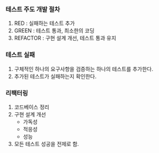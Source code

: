 ### 테스트 주도 개발 절차

1. RED : 실패하는 테스트 추가
2. GREEN : 테스트 통과, 최소한의 코딩
3. REFACTOR : 구현 설계 개선, 테스트 통과 유지

### 테스트 실패

1. 구체적인 하나의 요구사항을 검증하는 하나의 테스트를 추가한다.
2. 추가된 테스트가 실패하는지 확인한다.

### 리팩터링

1. 코드베이스 정리
2. 구현 설계 개선
   - 가독성
   - 적응성
   - 성능
3. 모든 테스트 성공을 전제로 함.

